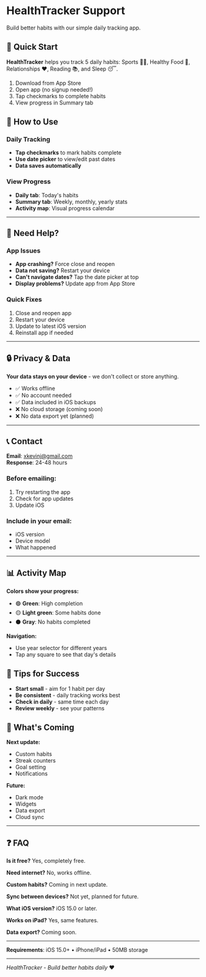 # HealthTracker Support

Build better habits with our simple daily tracking app.

## 📱 Quick Start

**HealthTracker** helps you track 5 daily habits: Sports 🏃‍♂️, Healthy Food 🥗, Relationships ❤️, Reading 📚, and Sleep 😴.

1. Download from App Store
2. Open app (no signup needed!)
3. Tap checkmarks to complete habits
4. View progress in Summary tab

## 🎯 How to Use

### Daily Tracking
- **Tap checkmarks** to mark habits complete
- **Use date picker** to view/edit past dates
- **Data saves automatically**

### View Progress
- **Daily tab**: Today's habits
- **Summary tab**: Weekly, monthly, yearly stats
- **Activity map**: Visual progress calendar

---

## 🔧 Need Help?

### App Issues
- **App crashing?** Force close and reopen
- **Data not saving?** Restart your device
- **Can't navigate dates?** Tap the date picker at top
- **Display problems?** Update app from App Store

### Quick Fixes
1. Close and reopen app
2. Restart your device
3. Update to latest iOS version
4. Reinstall app if needed

---

## 🔒 Privacy & Data

**Your data stays on your device** - we don't collect or store anything.

- ✅ Works offline
- ✅ No account needed
- ✅ Data included in iOS backups
- ❌ No cloud storage (coming soon)
- ❌ No data export yet (planned)

---

## 📞 Contact

**Email**: xkevinj@gmail.com  
**Response**: 24-48 hours

### Before emailing:
1. Try restarting the app
2. Check for app updates
3. Update iOS

### Include in your email:
- iOS version
- Device model  
- What happened

---

## 📊 Activity Map

**Colors show your progress:**
- 🟢 **Green**: High completion  
- 🟡 **Light green**: Some habits done
- ⚫ **Gray**: No habits completed

**Navigation:**
- Use year selector for different years
- Tap any square to see that day's details

## 🚀 Tips for Success

- **Start small** - aim for 1 habit per day
- **Be consistent** - daily tracking works best  
- **Check in daily** - same time each day
- **Review weekly** - see your patterns

## 🔄 What's Coming

**Next update:**
- Custom habits
- Streak counters
- Goal setting
- Notifications

**Future:**
- Dark mode
- Widgets  
- Data export
- Cloud sync

---

## ❓ FAQ

**Is it free?** Yes, completely free.

**Need internet?** No, works offline.

**Custom habits?** Coming in next update.

**Sync between devices?** Not yet, planned for future.

**What iOS version?** iOS 15.0 or later.

**Works on iPad?** Yes, same features.

**Data export?** Coming soon.

---

**Requirements**: iOS 15.0+ • iPhone/iPad • 50MB storage

---

*HealthTracker - Build better habits daily* ❤️